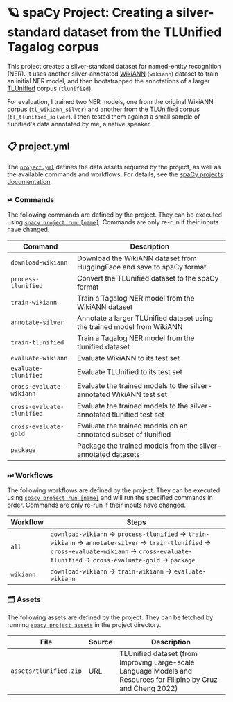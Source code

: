 <!-- SPACY PROJECT: AUTO-GENERATED DOCS START (do not remove) -->

# 🪐 spaCy Project: Creating a silver-standard dataset from the TLUnified Tagalog corpus

This project creates a silver-standard dataset for named-entity recognition
(NER). It uses another silver-annotated
[WikiANN](https://huggingface.co/datasets/wikiann) (`wikiann`) dataset to
train an initial NER model, and then bootstrapped the annotations of a larger
[TLUnified](https://arxiv.org/abs/2111.06053) corpus (`tlunified`).

For evaluation, I trained two NER models, one from the original WikiANN corpus
(`tl_wikiann_silver`) and another from the TLUnified corpus
(`tl_tlunified_silver`). I then tested them against a small sample of
tlunified's data annotated by me, a native speaker.


## 📋 project.yml

The [`project.yml`](project.yml) defines the data assets required by the
project, as well as the available commands and workflows. For details, see the
[spaCy projects documentation](https://spacy.io/usage/projects).

### ⏯ Commands

The following commands are defined by the project. They
can be executed using [`spacy project run [name]`](https://spacy.io/api/cli#project-run).
Commands are only re-run if their inputs have changed.

| Command | Description |
| --- | --- |
| `download-wikiann` | Download the WikiANN dataset from HuggingFace and save to spaCy format |
| `process-tlunified` | Convert the TLUnified dataset to the spaCy format |
| `train-wikiann` | Train a Tagalog NER model from the WikiANN dataset |
| `annotate-silver` | Annotate a larger TLUnified dataset using the trained model from WikiANN |
| `train-tlunified` | Train a Tagalog NER model from the tlunified dataset |
| `evaluate-wikiann` | Evaluate WikiANN to its test set |
| `evaluate-tlunified` | Evaluate TLUnified to its test set |
| `cross-evaluate-wikiann` | Evaluate the trained models to the silver-annotated WikiANN test set |
| `cross-evaluate-tlunified` | Evaluate the trained models to the silver-annotated tlunified test set |
| `cross-evaluate-gold` | Evaluate the trained models on an annotated subset of tlunified |
| `package` | Package the trained models from the silver-annotated datasets |

### ⏭ Workflows

The following workflows are defined by the project. They
can be executed using [`spacy project run [name]`](https://spacy.io/api/cli#project-run)
and will run the specified commands in order. Commands are only re-run if their
inputs have changed.

| Workflow | Steps |
| --- | --- |
| `all` | `download-wikiann` &rarr; `process-tlunified` &rarr; `train-wikiann` &rarr; `annotate-silver` &rarr; `train-tlunified` &rarr; `cross-evaluate-wikiann` &rarr; `cross-evaluate-tlunified` &rarr; `cross-evaluate-gold` &rarr; `package` |
| `wikiann` | `download-wikiann` &rarr; `train-wikiann` &rarr; `evaluate-wikiann` |

### 🗂 Assets

The following assets are defined by the project. They can
be fetched by running [`spacy project assets`](https://spacy.io/api/cli#project-assets)
in the project directory.

| File | Source | Description |
| --- | --- | --- |
| `assets/tlunified.zip` | URL | TLUnified dataset (from Improving Large-scale Language Models and Resources for Filipino by Cruz and Cheng 2022) |

<!-- SPACY PROJECT: AUTO-GENERATED DOCS END (do not remove) -->